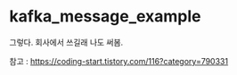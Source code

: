 # kafka_message_example

그렇다. 회사에서 쓰길래 나도 써봄.

참고 : <https://coding-start.tistory.com/116?category=790331>
